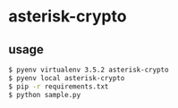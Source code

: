 # asterisk-crypto

## usage

```bash
$ pyenv virtualenv 3.5.2 asterisk-crypto
$ pyenv local asterisk-crypto
$ pip -r requirements.txt
$ python sample.py
```
